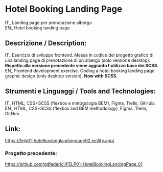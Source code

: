 # Hotel Booking Landing Page
IT_ Landing page per prenotazione albergo<br/>
EN_ Hotel booking landing page<br/>

## Descrizione / Description:
IT_ Esercizio di sviluppo frontend. Messa in codice del progetto grafico di una landing page di prenotazione di un albergo (solo versione desktop). **Rispetto alla versione precedente viene aggiunto l'utilizzo base dei SCSS.**<br/>
EN_ Frontend development exercise. Coding a hotel booking landing page graphic design (only desktop version). **Now with SCSS.**<br/>

## Strumenti e Linguaggi / Tools and Technologies:
IT_ HTML, CSS+SCSS (flexbox e metogologia BEM), Figma, Trello, GitHub.<br/>
EN_ HTML, CSS+SCSS (flexbox and BEM methodology), Figma, Trello, GitHub.<br/>

## Link:
https://felp01-hotelbookinglandingpage02.netlify.app/<br/> 

### Progetto precedente:
https://github.com/gdfederici/FELP01-HotelBookingLandingPage_01<br/>